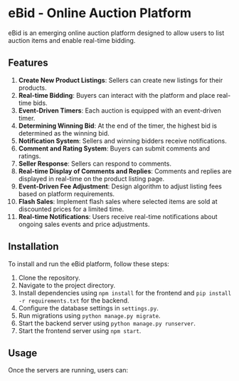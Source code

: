# eBid - Online Auction Platform

eBid is an emerging online auction platform designed to allow users to list auction items and enable real-time bidding.

## Features

1. **Create New Product Listings**: Sellers can create new listings for their products.
2. **Real-time Bidding**: Buyers can interact with the platform and place real-time bids.
3. **Event-Driven Timers**: Each auction is equipped with an event-driven timer.
4. **Determining Winning Bid**: At the end of the timer, the highest bid is determined as the winning bid.
5. **Notification System**: Sellers and winning bidders receive notifications.
6. **Comment and Rating System**: Buyers can submit comments and ratings.
7. **Seller Response**: Sellers can respond to comments.
8. **Real-time Display of Comments and Replies**: Comments and replies are displayed in real-time on the product listing page.
9. **Event-Driven Fee Adjustment**: Design algorithm to adjust listing fees based on platform requirements.
10. **Flash Sales**: Implement flash sales where selected items are sold at discounted prices for a limited time.
11. **Real-time Notifications**: Users receive real-time notifications about ongoing sales events and price adjustments.

## Installation

To install and run the eBid platform, follow these steps:

1. Clone the repository.
2. Navigate to the project directory.
3. Install dependencies using `npm install` for the frontend and `pip install -r requirements.txt` for the backend.
4. Configure the database settings in `settings.py`.
5. Run migrations using `python manage.py migrate`.
6. Start the backend server using `python manage.py runserver`.
7. Start the frontend server using `npm start`.

## Usage

Once the servers are running, users can:
